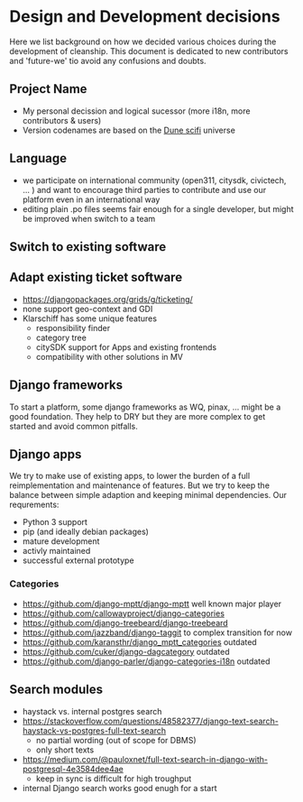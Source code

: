 # Design and Development decisions

Here we list background on how we decided various choices during the development of cleanship. This document is dedicated to new contributors and 'future-we' tio avoid any confusions and doubts. 

## Project Name

* My personal decission and logical sucessor (more i18n, more contributors & users)
* Version codenames are based on the [Dune scifi](https://de.wikipedia.org/wiki/Dune) universe

## Language

* we participate on international community (open311, citysdk, civictech, ... ) and want to encourage third parties to contribute and use our platform even in an international way
* editing plain .po files seems fair enough for a single developer, but might be improved when switch to a team

## Switch to existing software

## Adapt existing ticket software

* https://djangopackages.org/grids/g/ticketing/
* none support geo-context and GDI
* Klarschiff has some unique features
    * responsibility finder
    * category tree
    * citySDK support for Apps and existing frontends
    * compatibility with other solutions in MV

## Django frameworks

To start a platform, some django frameworks as WQ, pinax, ... might be a good foundation. They help to DRY but they are more complex to get started and avoid common pitfalls.

## Django apps

We try to make use of existing apps, to lower the burden of a full reimplementation and maintenance of features. But we try to keep the balance between simple adaption and keeping minimal dependencies.
Our requrements:

* Python 3 support
* pip (and ideally debian packages)
* mature development
* activly maintained
* successful external prototype

### Categories

* https://github.com/django-mptt/django-mptt well known major player
* https://github.com/callowayproject/django-categories
* https://github.com/django-treebeard/django-treebeard
* https://github.com/jazzband/django-taggit to complex transition for now
* https://github.com/karansthr/django_mptt_categories outdated
* https://github.com/cuker/django-dagcategory outdated
* https://github.com/django-parler/django-categories-i18n outdated

## Search modules

* haystack vs. internal postgres search
* https://stackoverflow.com/questions/48582377/django-text-search-haystack-vs-postgres-full-text-search
    * no partial wording (out of scope for DBMS)
    * only short texts
* https://medium.com/@pauloxnet/full-text-search-in-django-with-postgresql-4e3584dee4ae
    * keep in sync is difficult for high troughput
* internal Django search works good enugh for a start

